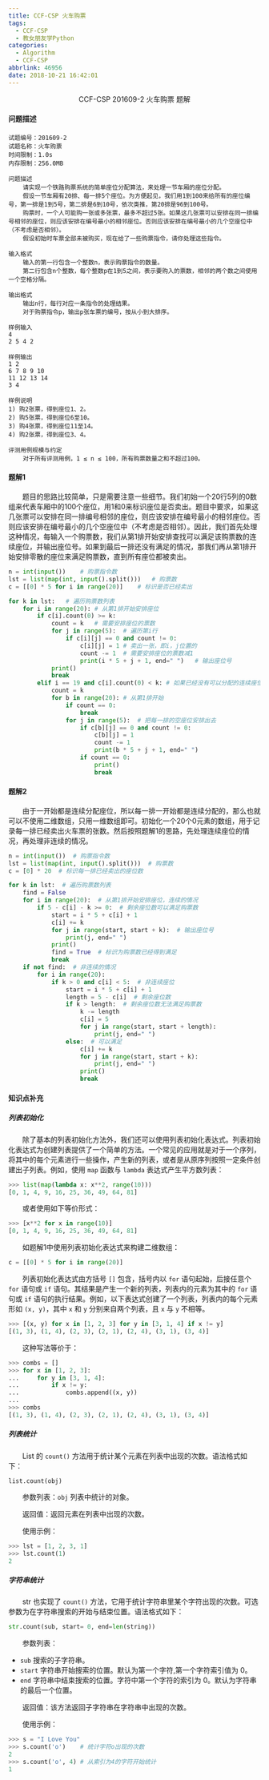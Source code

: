 ```yaml
---
title: CCF-CSP 火车购票
tags:
  - CCF-CSP
  - 教女朋友学Python
categories:
  - Algorithm
  - CCF-CSP
abbrlink: 46956
date: 2018-10-21 16:42:01
---
```


<center>CCF-CSP 201609-2 火车购票 题解</center>

<!--more-->

#### 问题描述

```
试题编号：201609-2
试题名称：火车购票
时间限制：1.0s
内存限制：256.0MB

问题描述
    请实现一个铁路购票系统的简单座位分配算法，来处理一节车厢的座位分配。
    假设一节车厢有20排、每一排5个座位。为方便起见，我们用1到100来给所有的座位编号，第一排是1到5号，第二排是6到10号，依次类推，第20排是96到100号。
    购票时，一个人可能购一张或多张票，最多不超过5张。如果这几张票可以安排在同一排编号相邻的座位，则应该安排在编号最小的相邻座位。否则应该安排在编号最小的几个空座位中（不考虑是否相邻）。
    假设初始时车票全部未被购买，现在给了一些购票指令，请你处理这些指令。

输入格式
    输入的第一行包含一个整数n，表示购票指令的数量。
    第二行包含n个整数，每个整数p在1到5之间，表示要购入的票数，相邻的两个数之间使用一个空格分隔。

输出格式
    输出n行，每行对应一条指令的处理结果。
    对于购票指令p，输出p张车票的编号，按从小到大排序。

样例输入
4
2 5 4 2

样例输出
1 2
6 7 8 9 10
11 12 13 14
3 4

样例说明
1) 购2张票，得到座位1、2。
2) 购5张票，得到座位6至10。
3) 购4张票，得到座位11至14。
4) 购2张票，得到座位3、4。

评测用例规模与约定
    对于所有评测用例，1 ≤ n ≤ 100，所有购票数量之和不超过100。
```

#### 题解1

　　题目的思路比较简单，只是需要注意一些细节。我们初始一个20行5列的0数组来代表车厢中的100个座位，用1和0来标识座位是否卖出。题目中要求，如果这几张票可以安排在同一排编号相邻的座位，则应该安排在编号最小的相邻座位。否则应该安排在编号最小的几个空座位中（不考虑是否相邻）。因此，我们首先处理这种情况，每输入一个购票数，我们从第1排开始安排查找可以满足该购票数的连续座位，并输出座位号。如果到最后一排还没有满足的情况，那我们再从第1排开始安排零散的座位来满足购票数，直到所有座位都被卖出。

```python
n = int(input())	# 购票指令数
lst = list(map(int, input().split()))	# 购票数
c = [[0] * 5 for i in range(20)]	# 标识是否已经卖出

for k in lst:	# 遍历购票数列表
    for i in range(20):	# 从第1排开始安排座位
        if c[i].count(0) >= k:
            count = k	# 需要安排座位的票数
            for j in range(5):	# 遍历第i行
                if c[i][j] == 0 and count != 0:
                    c[i][j] = 1	# 卖出一张，即i，j位置的
                    count -= 1	# 需要安排座位的票数减1
                    print(i * 5 + j + 1, end=" ")	# 输出座位号
            print()
            break
        elif i == 19 and c[i].count(0) < k:	# 如果已经没有可以分配的连续座位
            count = k
            for b in range(20):	# 从第1排开始
                if count == 0:
                    break
                for j in range(5):	# 把每一排的空座位安排出去
                    if c[b][j] == 0 and count != 0:
                        c[b][j] = 1
                        count -= 1
                        print(b * 5 + j + 1, end=" ")
                    if count == 0:
                        print()
                        break
```

#### 题解2

　　由于一开始都是连续分配座位，所以每一排一开始都是连续分配的，那么也就可以不使用二维数组，只用一维数组即可。初始化一个20个0元素的数组，用于记录每一排已经卖出火车票的张数。然后按照题解1的思路，先处理连续座位的情况，再处理非连续的情况。

```python
n = int(input())  # 购票指令数
lst = list(map(int, input().split()))  # 购票数
c = [0] * 20  # 标识每一排已经卖出的座位数

for k in lst:  # 遍历购票数列表
    find = False
    for i in range(20):  # 从第1排开始安排座位，连续的情况
        if 5 - c[i] - k >= 0:  # 剩余座位数可以满足购票数
            start = i * 5 + c[i] + 1
            c[i] += k
            for j in range(start, start + k):  # 输出座位号
                print(j, end=" ")
            print()
            find = True  # 标识为购票数已经得到满足
            break
    if not find:  # 非连续的情况
        for i in range(20):
            if k > 0 and c[i] < 5:  # 非连续座位
                start = i * 5 + c[i] + 1
                length = 5 - c[i]  # 剩余座位数
                if k > length:  # 剩余座位数无法满足购票数
                    k -= length
                    c[i] = 5
                    for j in range(start, start + length):
                        print(j, end=" ")
                else:  # 可以满足
                    c[i] += k
                    for j in range(start, start + k):
                        print(j, end=" ")
                    print()
                    break
```

#### 知识点补充

##### 列表初始化

　　除了基本的列表初始化方法外，我们还可以使用列表初始化表达式。列表初始化表达式为创建列表提供了一个简单的方法。一个常见的应用就是对于一个序列，将其中的每个元素进行一些操作，产生新的列表，或者是从原序列按照一定条件创建出子列表。例如，使用 `map` 函数与 `lambda` 表达式产生平方数列表：

```python
>>> list(map(lambda x: x**2, range(10)))
[0, 1, 4, 9, 16, 25, 36, 49, 64, 81]
```

　　或者使用如下等价形式：

```python
>>> [x**2 for x in range(10)]
[0, 1, 4, 9, 16, 25, 36, 49, 64, 81]
```

　　如题解1中使用列表初始化表达式来构建二维数组：

```python
c = [[0] * 5 for i in range(20)]
```

　　列表初始化表达式由方括号 `[]` 包含，括号内以 `for` 语句起始，后接任意个 `for` 语句或 `if` 语句。其结果是产生一个新的列表，列表内的元素为其中的 `for` 语句或 `if` 语句的执行结果。例如，以下表达式创建了一个列表，列表内的每个元素形如 `(x, y)`，其中 `x` 和 `y` 分别来自两个列表，且 `x` 与 `y` 不相等。

```python
>>> [(x, y) for x in [1, 2, 3] for y in [3, 1, 4] if x != y]
[(1, 3), (1, 4), (2, 3), (2, 1), (2, 4), (3, 1), (3, 4)]
```

　　这种写法等价于：

```python
>>> combs = []
>>> for x in [1, 2, 3]:
...     for y in [3, 1, 4]:
...         if x != y:
...             combs.append((x, y))
...
>>> combs
[(1, 3), (1, 4), (2, 3), (2, 1), (2, 4), (3, 1), (3, 4)]
```

##### 列表统计

　　List 的 `count()` 方法用于统计某个元素在列表中出现的次数。语法格式如下：

```
list.count(obj)
```

　　参数列表：`obj` 列表中统计的对象。

　　返回值：返回元素在列表中出现的次数。

　　使用示例：

```python
>>> lst = [1, 2, 3, 1]
>>> lst.count(1)
2
```

##### 字符串统计

　　str 也实现了 `count()` 方法，它用于统计字符串里某个字符出现的次数。可选参数为在字符串搜索的开始与结束位置。语法格式如下：

```python
str.count(sub, start= 0, end=len(string))
```

　　参数列表：

- `sub` 搜索的子字符串。
- `start` 字符串开始搜索的位置。默认为第一个字符,第一个字符索引值为 0。
- `end` 字符串中结束搜索的位置。字符中第一个字符的索引为 0。默认为字符串的最后一个位置。

　　返回值：该方法返回子字符串在字符串中出现的次数。

　　使用示例：

```python
>>> s = "I Love You"
>>> s.count('o')    # 统计字符o出现的次数
2
>>> s.count('o', 4)	# 从索引为4的字符开始统计
1
```

